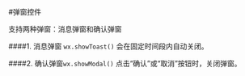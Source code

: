 #弹窗控件

支持两种弹窗：消息弹窗和确认弹窗

####1. 消息弹窗 ```wx.showToast()```
会在固定时间段内自动关闭。

####2. 确认弹窗```wx.showModal()```
点击“确认”或“取消”按钮时，关闭弹窗。